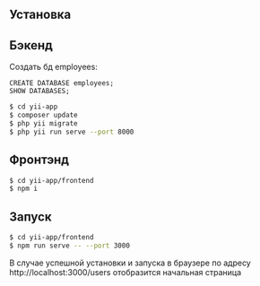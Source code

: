 ## Установка
## Бэкенд
Создать бд employees:
```mysql
CREATE DATABASE employees;
SHOW DATABASES;
```

```bash
$ cd yii-app
$ composer update
$ php yii migrate
$ php yii run serve --port 8000
```

## Фронтэнд
```bash
$ cd yii-app/frontend
$ npm i
```

## Запуск
```bash
$ cd yii-app/frontend
$ npm run serve -- --port 3000
```
В случае успешной установки и запуска в браузере по адресу http://localhost:3000/users отобразится начальная страница
